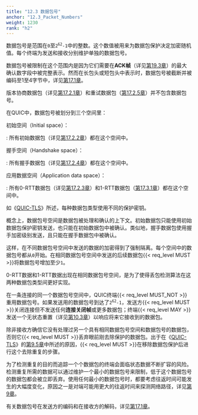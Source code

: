 ```yaml
---
title: "12.3 数据包号"
anchor: "12.3_Packet_Numbers"
weight: 1230
rank: "h2"
---
```


数据包号是范围在`0`至<code>2<sup>62</sup>-1</code>中的整数。这个数值被用来为数据包保护决定加密随机值。每个终端为发送和接收分别维护单独的数据包号。

数据包号被限制在这个范围内是因为它们需要在**ACK帧**（详见[第19.3章](#19.3_ACK_Frames)）的最大确认数字段中被完整表示。然而在长包头或短包头中表示时，数据包号被截断并被编码至1至4字节中，详见[第17.1章](#17.1_Packet_Number_Encoding_and_Decoding)。

版本协商数据包（详见[第17.2.1章](#17.2.1_Version_Negotiation_Packet)）和重试数据包（[第17.2.5章](#17.2.5_Retry_Packet)）并不包含数据包号。

在QUIC中，数据包号被划分到三个空间里：

初始空间（Initial space）：

:   所有初始数据包（详见[第17.2.2章](#17.2.2_Initial_Packet)）都在这个空间中。

握手空间（Handshake space）：

:   所有握手数据包（详见[第17.2.4章](#17.2.4_Handshake_Packet)）都在这个空间中。

应用数据空间（Application data space）：

:   所有0-RTT数据包（详见[第17.2.3章](#17.2.3_0-RTT)）和1-RTT数据包（[第17.3.1章](#17.3.1_1-RTT_Packet)）都在这个空间中。

如《[QUIC-TLS](/RFC9001_Chinese_Simplified)》所述，每种数据包类型使用不同的保护密钥。

概念上，数据包号空间是数据包被处理和确认的上下文。初始数据包只能使用初始数据包保护密钥发送，也只能在初始数据包中被确认。类似地，握手数据包使用握手加密级别发送，且只能在握手数据包中被确认。

这样，在不同数据包号空间中发送的数据的加密得到了强制隔离。每个空间中的数据包号都从`0`开始。在相同数据包号空间中发送的后续数据包{{< req_level MUST >}}将数据包号增加至少`1`。

0-RTT数据和1-RTT数据出现在相同数据包号空间，是为了使得丢包检测算法在这两种数据包类型间更好实现。

在一条连接的同一个数据包号空间中，QUIC终端{{< req_level MUST_NOT >}}重用数据包号。如果发送用的数据包号到达了<code>2<sup>62</sup>-1</code>，发送方{{< req_level MUST >}}关闭连接但不发送任何**连接关闭帧**或更多数据包；终端{{< req_level MAY >}}发送一个无状态重置（详见[第10.3章](#10.3_Stateless_Reset)）以响应将来它接收到的数据包。

除非接收方确信它没有处理过另一个具有相同数据包号空间和数据包号的数据包，否则它{{< req_level MUST >}}丢弃眼前刚去除保护的数据包。出于在《[QUIC-TLS](../RFC9001_Chinese_Simplified)》的[第9.5章](../RFC9001_Chinese_Simplified/#9.5_Header_Protection_Timing_Side_Channels)中所述的原因，{{< req_level MUST >}}在移除数据包保护后进行这个去除重复的步骤。

为了检测重复的目的而追踪一个个数据包的终端会面临状态数据不断扩容的风险。检测重复所需的数据可以通过维护一个最小的数据包号来限制，低于这个数据包号的数据包都会被立即丢弃。使用任何最小的数据包号时，都要考虑往返时间可能发生的大幅度变化，原因之一是对端可能用更大的往返时间来探测网络路径，详见[第9章](#9_Connection_Migration)。

有关数据包号在发送方的编码和在接收方的解码，详见[第17.1章](#17.1_Packet_Number_Encoding_and_Decoding)。

